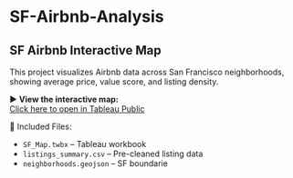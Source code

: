 # SF-Airbnb-Analysis

## SF Airbnb Interactive Map

This project visualizes Airbnb data across San Francisco neighborhoods, showing average price, value score, and listing density.

▶️ **View the interactive map:**  
[Click here to open in Tableau Public](https://public.tableau.com/app/profile/brett.loy/viz/Book1_17523558376460/AirbnbTrendsinSanFrancisco?publish=yes&showOnboarding=true)

📁 Included Files:
- `SF_Map.twbx` – Tableau workbook
- `listings_summary.csv` – Pre-cleaned listing data
- `neighborhoods.geojson` – SF boundarie
